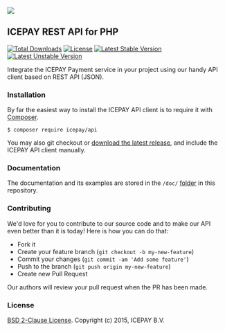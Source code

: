![]( https://icepay.com/app/themes/icepay/dist/images/logos/logo_icepay.svg)

## ICEPAY REST API for PHP

[![Total Downloads](https://poser.pugx.org/icepay/api/downloads.svg)](https://packagist.org/packages/icepay/api)
[![License](https://poser.pugx.org/icepay/api/license.svg)](https://packagist.org/packages/icepay/api)
[![Latest Stable Version](https://poser.pugx.org/icepay/api/v/stable.svg)](https://packagist.org/packages/icepay/api)
[![Latest Unstable Version](https://poser.pugx.org/icepay/api/v/unstable.svg)](https://packagist.org/packages/icepay/api)

Integrate the ICEPAY Payment service in your project using our handy API client based on REST API (JSON).

### Installation

By far the easiest way to install the ICEPAY API client is to require it with [Composer](http://getcomposer.org/doc/00-intro.md).

	$ composer require icepay/api

You may also git checkout or [download the latest release](https://github.com/icepay/API/releases), and include the ICEPAY API client manually.

### Documentation

The documentation and its examples are stored in the `/doc/` [folder](https://github.com/icepay/API/tree/master/doc) in this repository.

### Contributing

We'd love for you to contribute to our source code and to make our API even better than it is today! Here is how you can do that:

* Fork it
* Create your feature branch (`git checkout -b my-new-feature`)
* Commit your changes (`git commit -am 'Add some feature'`)
* Push to the branch (`git push origin my-new-feature`)
* Create new Pull Request

Our authors will review your pull request when the PR has been made.

### License

[BSD 2-Clause License](https://github.com/icepay/API/blob/master/LICENSE).
Copyright (c) 2015, ICEPAY B.V.

